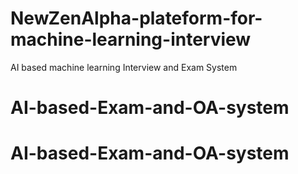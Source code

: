 # NewZenAlpha-plateform-for-machine-learning-interview
 AI based machine learning Interview and Exam System
# AI-based-Exam-and-OA-system
# AI-based-Exam-and-OA-system
